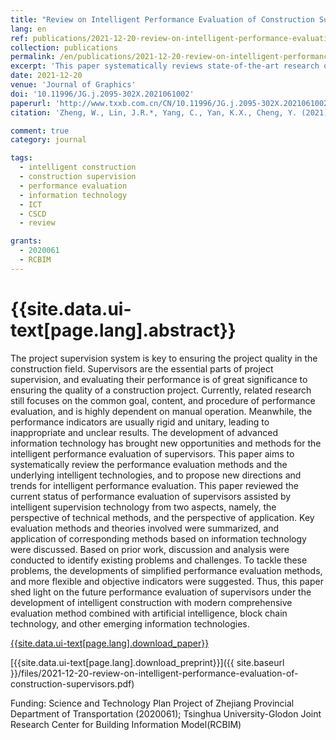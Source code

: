 ```yaml
---
title: "Review on Intelligent Performance Evaluation of Construction Supervisors"
lang: en
ref: publications/2021-12-20-review-on-intelligent-performance-evaluation-of-construction-supervisors
collection: publications
permalink: /en/publications/2021-12-20-review-on-intelligent-performance-evaluation-of-construction-supervisors
excerpt: 'This paper systematically reviews state-of-the-art research on intelligent performance evaluation of construction supervisors, and potential future challenges and directions are also presented'
date: 2021-12-20
venue: 'Journal of Graphics'
doi: '10.11996/JG.j.2095-302X.2021061002'
paperurl: 'http://www.txxb.com.cn/CN/10.11996/JG.j.2095-302X.2021061002'
citation: 'Zheng, W., Lin, J.R.*, Yang, C., Yan, K.X., Cheng, Y. (2021). Review on Intelligent Performance Evaluation of Construction Supervisors. <i>Journal of Graphics</i>, 42(6), 1002-1010. doi: 10.11996/JG.j.2095-302X.2021061002'

comment: true
category: journal

tags: 
  - intelligent construction
  - construction supervision
  - performance evaluation
  - information technology
  - ICT
  - CSCD
  - review

grants:
  - 2020061
  - RCBIM
---
```



{{site.data.ui-text[page.lang].abstract}}
====

The project supervision system is key to ensuring the project quality in the construction field. Supervisors are the essential parts of project supervision, and evaluating their performance is of great significance to ensuring the quality of a construction project. Currently, related research still focuses on the common goal, content, and procedure of performance evaluation, and is highly dependent on manual operation. Meanwhile, the performance indicators are usually rigid and unitary, leading to inappropriate and unclear results. The development of advanced information technology has brought new opportunities and methods for the intelligent performance evaluation of supervisors. This paper aims to systematically review the performance evaluation methods and the underlying intelligent technologies, and to propose new directions and trends for intelligent performance evaluation. This paper reviewed the current status of performance evaluation of supervisors assisted by intelligent supervision technology from two aspects, namely, the perspective of technical methods, and the perspective of application. Key evaluation methods and theories involved were summarized, and application of corresponding methods based on information technology were discussed. Based on prior work, discussion and analysis were conducted to identify existing problems and challenges. To tackle these problems, the developments of simplified performance evaluation methods, and more flexible and objective indicators were suggested. Thus, this paper shed light on the future performance evaluation of supervisors under the development of intelligent construction with modern comprehensive evaluation method combined with artificial intelligence, block chain technology, and other emerging information technologies. 

[{{site.data.ui-text[page.lang].download_paper}}]({{page.paperurl}})

[{{site.data.ui-text[page.lang].download_preprint}}]({{ site.baseurl }}/files/2021-12-20-review-on-intelligent-performance-evaluation-of-construction-supervisors.pdf)

Funding: Science and Technology Plan Project of Zhejiang Provincial Department of Transportation (2020061); Tsinghua University-Glodon Joint Research Center for Building Information Model(RCBIM) 
